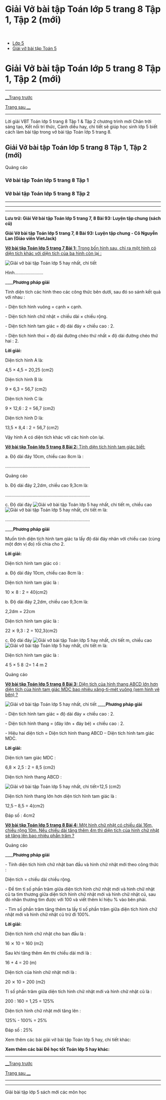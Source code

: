# Giải Vở bài tập Toán lớp 5 trang 8 Tập 1, Tập 2 (mới)

﻿

  * [Lớp 5](https://vietjack.com/series/lop-5.jsp)
  * [Giải vở bài tập Toán 5](https://vietjack.com/giai-vo-bai-tap-toan-5/index.jsp)



# Giải Vở bài tập Toán lớp 5 trang 8 Tập 1, Tập 2 (mới)

* * *

[__Trang trước](https://vietjack.com/giai-vo-bai-tap-toan-5/bai-92-luyen-tap.jsp)

[Trang sau __](https://vietjack.com/giai-vo-bai-tap-toan-5/bai-94-hinh-tron-duong-tron.jsp)

* * *

Lời giải VBT Toán lớp 5 trang 8 Tập 1 & Tập 2 chương trình mới Chân trời sáng tạo, Kết nối tri thức, Cánh diều hay, chi tiết sẽ giúp học sinh lớp 5 biết cách làm bài tập trong vở bài tập Toán lớp 5 trang 8.

## Giải Vở bài tập Toán lớp 5 trang 8 Tập 1, Tập 2 (mới)

Quảng cáo

### Vở bài tập Toán lớp 5 trang 8 Tập 1

### Vở bài tập Toán lớp 5 trang 8 Tập 2

* * *

* * *

* * *

**Lưu trữ: Giải Vở bài tập Toán lớp 5 trang 7, 8 Bài 93: Luyện tập chung (sách cũ)**

**Giải Vở bài tập Toán lớp 5 trang 7, 8 Bài 93: Luyện tập chung - Cô Nguyễn Lan (Giáo viên VietJack)**

[**Vở bài tập Toán lớp 5 trang 7 Bài 1:** Trong bốn hình sau, chỉ ra một hình có diện tích khác với diện tích của ba hình còn lại :](https://vietjack.com/giai-vo-bai-tap-toan-5/bai-1-trang-7-vbt-toan-5-tap-2.jsp)

![Giải vở bài tập Toán lớp 5 hay nhất, chi tiết](https://vietjack.com/giai-vo-bai-tap-toan-5/images/bai-1-trang-7-vbt-toan-5-tap-2.PNG)

Hình……………….....

____**Phương pháp giải**

Tính diện tích các hình theo các công thức bên dưới, sau đó so sánh kết quả với nhau :

\- Diện tích hình vuông = cạnh × cạnh.

\- Diện tích hình chữ nhật = chiều dài × chiều rộng.

\- Diện tích hình tam giác = độ dài đáy × chiều cao : 2.

\- Diện tích hình thoi = độ dài đường chéo thứ nhất × độ dài đường chéo thứ hai : 2. 

**Lời giải:**

Diện tích hình A là:

4,5 × 4,5 = 20,25 (cm2)

Diện tích hình B là:

9 × 6,3 = 56,7 (cm2)

Diện tích hình C là:

9 × 12,6 : 2 = 56,7 (cm2)

Diện tích hình D là: 

13,5 × 8,4 : 2 = 56,7 (cm2)

Vậy hình A có diện tích khác với các hình còn lại.

[**Vở bài tập Toán lớp 5 trang 8 Bài 2:** Tính diện tích hình tam giác biết: ](https://vietjack.com/giai-vo-bai-tap-toan-5/bai-2-trang-8-vbt-toan-5-tap-2.jsp)

a. Độ dài đáy 10cm, chiều cao 8cm là :

……………………………………………………….....

Quảng cáo

b. Độ dài đáy 2,2dm, chiều cao 9,3cm là:

……………………………………………………….....

c. Độ dài đáy ![Giải vở bài tập Toán lớp 5 hay nhất, chi tiết](https://vietjack.com/giai-vo-bai-tap-toan-5/images/bai-2-trang-8-vbt-toan-5-tap-2.PNG) m, chiều cao ![Giải vở bài tập Toán lớp 5 hay nhất, chi tiết](https://vietjack.com/giai-vo-bai-tap-toan-5/images/bai-2-trang-8-vbt-toan-5-tap-2-1.PNG) m là:

……………………………………………………….....

____**Phương pháp giải**

Muốn tính diện tích hình tam giác ta lấy độ dài đáy nhân với chiều cao (cùng một đơn vị đo) rồi chia cho 2. 

**Lời giải:**

Diện tích hình tam giác có :

a. Độ dài đáy 10cm, chiều cao 8cm là :

Diện tích hình tam giác là :

10 ⨯ 8 : 2 = 40(cm2)

b. Độ dài đáy 2,2dm, chiều cao 9,3cm là:

2,2dm = 22cm

Diện tích hình tam giác là : 

22 ⨯ 9,3 : 2 = 102,3(cm2)

c. Độ dài đáy ![Giải vở bài tập Toán lớp 5 hay nhất, chi tiết](https://vietjack.com/giai-vo-bai-tap-toan-5/images/bai-2-trang-8-vbt-toan-5-tap-2.PNG) m, chiều cao ![Giải vở bài tập Toán lớp 5 hay nhất, chi tiết](https://vietjack.com/giai-vo-bai-tap-toan-5/images/bai-2-trang-8-vbt-toan-5-tap-2-1.PNG) m là:

Diện tích hình tam giác là : 

4 5 × 5 8 :2= 1 4 m 2

Quảng cáo

[**Vở bài tập Toán lớp 5 trang 8 Bài 3:** Diện tích của hình thang ABCD lớn hơn diện tích của hình tam giác MDC bao nhiêu xăng-ti-mét vuông (xem hình vẽ bên) ?](https://vietjack.com/giai-vo-bai-tap-toan-5/bai-3-trang-8-vbt-toan-5-tap-2.jsp)

![Giải vở bài tập Toán lớp 5 hay nhất, chi tiết](https://vietjack.com/giai-vo-bai-tap-toan-5/images/bai-3-trang-8-vbt-toan-5-tap-2.PNG) ____**Phương pháp giải**

\- Diện tích hình tam giác = độ dài đáy × chiều cao : 2.

\- Diện tích hình thang = (đáy lớn + đáy bé) × chiều cao : 2.

\- Hiệu hai diện tích = Diện tích hình thang ABCD – Diện tích hình tam giác MDC.

**Lời giải:**

Diện tích tam giác MDC :

6,8 ⨯ 2,5 : 2 = 8,5 (cm2)

Diện tích hình thang ABCD :

![Giải vở bài tập Toán lớp 5 hay nhất, chi tiết](https://vietjack.com/giai-vo-bai-tap-toan-5/images/bai-3-trang-8-vbt-toan-5-tap-2-1.PNG)=12,5 (cm2)

Diện tích hình thang lớn hơn diện tích hình tam giác là :

12,5 – 8,5 = 4(cm2)

Đáp số : 4cm2

[**Vở bài tập Toán lớp 5 trang 8 Bài 4:** Một hình chữ nhật có chiều dài 16m, chiều rộng 10m. Nếu chiều dài tăng thêm 4m thì diện tích của hình chữ nhật sẽ tăng lên bao nhiêu phần trăm ?](https://vietjack.com/giai-vo-bai-tap-toan-5/bai-4-trang-9-vbt-toan-5-tap-2.jsp)

Quảng cáo

____**Phương pháp giải**

\- Tính diện tích hình chữ nhật ban đầu và hình chữ nhật mới theo công thức :

Diện tích = chiều dài chiều rộng.

\- Để tìm tỉ số phần trăm giữa diện tích hình chữ nhật mới và hình chữ nhật cũ ta tìm thương giữa diện tích hình chữ nhật mới và hình chữ nhật cũ, sau đó nhân thương tìm được với 100 và viết thêm kí hiệu % vào bên phải.

\- Tìm số phần trăm tăng thêm ta lấy tỉ số phần trăm giữa diện tích hình chữ nhật mới và hình chữ nhật cũ trừ đi 100%.

**Lời giải:**

Diện tích hình chữ nhật cho ban đầu là :

16 ⨯ 10 = 160 (m2)

Sau khi tăng thêm 4m thì chiều dài mới là :

16 + 4 = 20 (m)

Diện tích của hình chữ nhật mới là :

20 ⨯ 10 = 200 (m2)

Tỉ số phần trăm giữa diện tích hình chữ nhật mới và hình chữ nhật cũ là :

200 : 160 = 1,25 = 125%

Diện tích hình chữ nhật mới tăng lên :

125% - 100% = 25%

Đáp số : 25%

Xem thêm các bài giải vở bài tập Toán lớp 5 hay, chi tiết khác:

**Xem thêm các bài Để học tốt Toán lớp 5 hay khác:**

* * *

[__Trang trước](https://vietjack.com/giai-vo-bai-tap-toan-5/bai-92-luyen-tap.jsp)

[Trang sau __](https://vietjack.com/giai-vo-bai-tap-toan-5/bai-94-hinh-tron-duong-tron.jsp)

* * *

* * *

Giải bài tập lớp 5 sách mới các môn học
